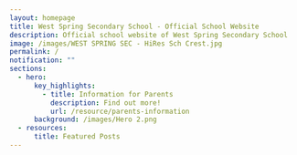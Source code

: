 ```yaml
---
layout: homepage
title: West Spring Secondary School - Official School Website
description: Official school website of West Spring Secondary School
image: /images/WEST SPRING SEC - HiRes Sch Crest.jpg
permalink: /
notification: ""
sections:
  - hero:
      key_highlights:
        - title: Information for Parents
          description: Find out more!
          url: /resource/parents-information
      background: /images/Hero 2.png
  - resources:
      title: Featured Posts
---
```

